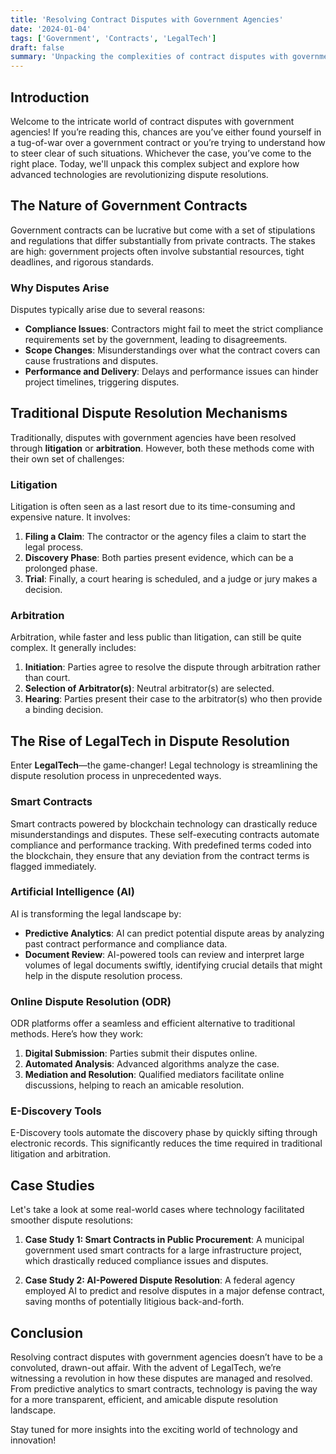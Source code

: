 ```yaml
---
title: 'Resolving Contract Disputes with Government Agencies'
date: '2024-01-04'
tags: ['Government', 'Contracts', 'LegalTech']
draft: false
summary: 'Unpacking the complexities of contract disputes with government agencies and how technology is paving the way for smoother resolutions.'
---
```


## Introduction

Welcome to the intricate world of contract disputes with government agencies! If you’re reading this, chances are you’ve either found yourself in a tug-of-war over a government contract or you’re trying to understand how to steer clear of such situations. Whichever the case, you’ve come to the right place. Today, we'll unpack this complex subject and explore how advanced technologies are revolutionizing dispute resolutions.

## The Nature of Government Contracts

Government contracts can be lucrative but come with a set of stipulations and regulations that differ substantially from private contracts. The stakes are high: government projects often involve substantial resources, tight deadlines, and rigorous standards. 

### Why Disputes Arise

Disputes typically arise due to several reasons:

- **Compliance Issues**: Contractors might fail to meet the strict compliance requirements set by the government, leading to disagreements.
- **Scope Changes**: Misunderstandings over what the contract covers can cause frustrations and disputes.
- **Performance and Delivery**: Delays and performance issues can hinder project timelines, triggering disputes.

## Traditional Dispute Resolution Mechanisms

Traditionally, disputes with government agencies have been resolved through **litigation** or **arbitration**. However, both these methods come with their own set of challenges:

### Litigation

Litigation is often seen as a last resort due to its time-consuming and expensive nature. It involves:

1. **Filing a Claim**: The contractor or the agency files a claim to start the legal process.
2. **Discovery Phase**: Both parties present evidence, which can be a prolonged phase.
3. **Trial**: Finally, a court hearing is scheduled, and a judge or jury makes a decision.

### Arbitration

Arbitration, while faster and less public than litigation, can still be quite complex. It generally includes:

1. **Initiation**: Parties agree to resolve the dispute through arbitration rather than court.
2. **Selection of Arbitrator(s)**: Neutral arbitrator(s) are selected.
3. **Hearing**: Parties present their case to the arbitrator(s) who then provide a binding decision.

## The Rise of LegalTech in Dispute Resolution

Enter **LegalTech**—the game-changer! Legal technology is streamlining the dispute resolution process in unprecedented ways.

### Smart Contracts

Smart contracts powered by blockchain technology can drastically reduce misunderstandings and disputes. These self-executing contracts automate compliance and performance tracking. With predefined terms coded into the blockchain, they ensure that any deviation from the contract terms is flagged immediately.

### Artificial Intelligence (AI)

AI is transforming the legal landscape by:

- **Predictive Analytics**: AI can predict potential dispute areas by analyzing past contract performance and compliance data.
- **Document Review**: AI-powered tools can review and interpret large volumes of legal documents swiftly, identifying crucial details that might help in the dispute resolution process.
  
### Online Dispute Resolution (ODR)

ODR platforms offer a seamless and efficient alternative to traditional methods. Here’s how they work:

1. **Digital Submission**: Parties submit their disputes online.
2. **Automated Analysis**: Advanced algorithms analyze the case.
3. **Mediation and Resolution**: Qualified mediators facilitate online discussions, helping to reach an amicable resolution.

### E-Discovery Tools

E-Discovery tools automate the discovery phase by quickly sifting through electronic records. This significantly reduces the time required in traditional litigation and arbitration.

## Case Studies

Let's take a look at some real-world cases where technology facilitated smoother dispute resolutions:

1. **Case Study 1: Smart Contracts in Public Procurement**: A municipal government used smart contracts for a large infrastructure project, which drastically reduced compliance issues and disputes.
   
2. **Case Study 2: AI-Powered Dispute Resolution**: A federal agency employed AI to predict and resolve disputes in a major defense contract, saving months of potentially litigious back-and-forth.

## Conclusion

Resolving contract disputes with government agencies doesn’t have to be a convoluted, drawn-out affair. With the advent of LegalTech, we’re witnessing a revolution in how these disputes are managed and resolved. From predictive analytics to smart contracts, technology is paving the way for a more transparent, efficient, and amicable dispute resolution landscape.

Stay tuned for more insights into the exciting world of technology and innovation!
